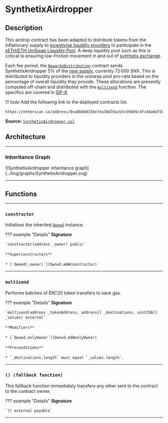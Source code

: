 # SynthetixAirdropper

## Description

This airdrop contract has been adapted to distribute tokens from the inflationary supply to [incentivise liquidity providers](../incentives.md#liquidity-providers) to participate in the [sETH/ETH UniSwap Liquidity Pool](https://etherscan.io/address/0xe9cf7887b93150d4f2da7dfc6d502b216438f244/#tokentxns). A deep liquidity pool such as this is critical to ensuring low-friction movement in and out of [synthetix.exchange](https://synthetix.exchange).

Each fee period, the [`RewardsDistribution`](RewardsDistribution.md) contract sends SynthetixAirdropper 5% of the [new supply](SupplySchedule.md), currently $72\,000$ SNX. This is distributed to liquidity providers in the uniswap pool pro-rata based on the percentage of overall liquidity they provide. These allocations are presently computed off-chain and distributed with the [`multisend`](#multisend) function. The specifics are covered in [SIP-8](https://sips.synthetix.io/sips/sip-8).

!!! todo
    Add the following link to the deployed contracts list.

    https://etherscan.io/address/0xa8bbb0155e7ea36d7dacb3c59d45c4fcd4a6d73e#code

**Source:** [`SynthetixAirdropper.sol`](https://github.com/Synthetixio/synthetix/blob/SynthetixAirdropper/contracts/SynthetixAirdropper.sol)

<section-sep />

## Architecture

---

### Inheritance Graph

<centered-image>
    ![SynthetixAirdropper inheritance graph](../img/graphs/SynthetixAirdropper.svg)
</centered-image>

---

<section-sep />

## Functions

---

### `constructor`

Initialises the inherited [`Owned`](Owned.md) instance.

??? example "Details"
    **Signature**

    `constructor(address _owner) public`

    **Superconstructors**

    * [`Owned(_owner)`](Owned.md#constructor)

---

### `multisend`

Performs batches of ERC20 token transfers to save gas.

??? example "Details"
    **Signature**

    `multisend(address _tokenAddress, address[] _destinations, uint256[] _values) external`

    **Modifiers**

    * [`Owned.onlyOwner`](Owned.md#onlyOwner)

    **Preconditions**

    * `_destinations.length` must equal `_values.length`.

---

### `() (fallback function)`

This fallback function immediately transfers any ether sent to the contract to the contract owner.

??? example "Details"
    **Signature**

    `() external payable`

---

<section-sep />
